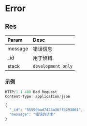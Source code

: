 # Error

## Res

| Param    | Desc            |
|:--------|:-----------------|
| message | 错误信息           |
| _id | 用于侦错. |
| stack | `development only` |

### 示例

```js
HTTP/1.1 400 Bad Request
Content-Type: application/json

{
  "_id": "55590bad7428a36ffb293061",
  "message": "错误的请求"
}
```
